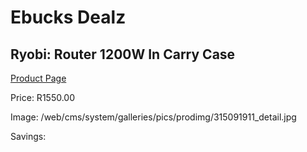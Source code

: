 
# Ebucks Dealz
## Ryobi: Router 1200W In Carry Case
[Product Page](https://www.ebucks.com/web/shop/productSelected.do?prodId=315091911&catId=370101825)

Price: R1550.00

Image: /web/cms/system/galleries/pics/prodimg/315091911_detail.jpg

Savings: 


	